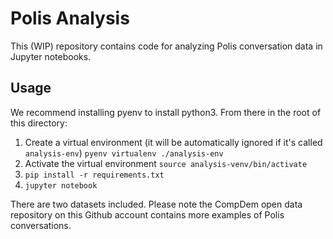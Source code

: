 # Polis Analysis

This (WIP) repository contains code for analyzing Polis conversation data in Jupyter notebooks.

## Usage

We recommend installing pyenv to install python3. From there in the root of this directory:

1. Create a virtual environment (it will be automatically ignored if it's called `analysis-env`) `pyenv virtualenv ./analysis-env`
2. Activate the virtual environment `source analysis-venv/bin/activate`
3. `pip install -r requirements.txt`
4. `jupyter notebook`

There are two datasets included. Please note the CompDem open data repository on this Github account contains more examples of Polis conversations.
